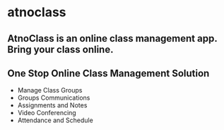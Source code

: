 # atnoclass
## AtnoClass is an online class management app. Bring your class online.
## One  Stop Online Class Management Solution

- Manage Class Groups
- Groups Communications
- Assignments and Notes
- Video Conferencing
- Attendance and Schedule
